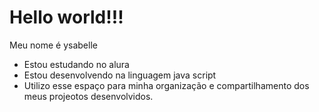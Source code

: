 # Hello world!!!

Meu nome é ysabelle

- Estou estudando no alura
- Estou desenvolvendo na linguagem java script
- Utilizo esse espaço para minha organização e compartilhamento dos meus projeotos desenvolvidos.
